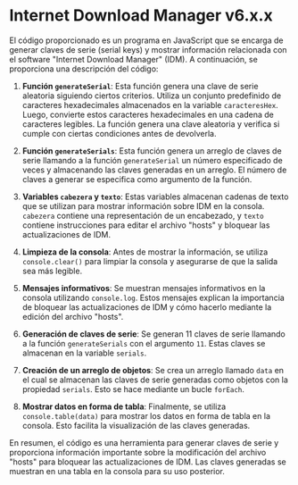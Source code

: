 
#    Internet Download Manager v6.x.x

El código proporcionado es un programa en JavaScript que se encarga de generar claves de serie (serial keys) y mostrar información relacionada con el software "Internet Download Manager" (IDM). A continuación, se proporciona una descripción del código:

1. **Función `generateSerial`**: Esta función genera una clave de serie aleatoria siguiendo ciertos criterios. Utiliza un conjunto predefinido de caracteres hexadecimales almacenados en la variable `caracteresHex`. Luego, convierte estos caracteres hexadecimales en una cadena de caracteres legibles. La función genera una clave aleatoria y verifica si cumple con ciertas condiciones antes de devolverla.

2. **Función `generateSerials`**: Esta función genera un arreglo de claves de serie llamando a la función `generateSerial` un número especificado de veces y almacenando las claves generadas en un arreglo. El número de claves a generar se especifica como argumento de la función.

3. **Variables `cabezera` y `texto`**: Estas variables almacenan cadenas de texto que se utilizan para mostrar información sobre IDM en la consola. `cabezera` contiene una representación de un encabezado, y `texto` contiene instrucciones para editar el archivo "hosts" y bloquear las actualizaciones de IDM.

4. **Limpieza de la consola**: Antes de mostrar la información, se utiliza `console.clear()` para limpiar la consola y asegurarse de que la salida sea más legible.

5. **Mensajes informativos**: Se muestran mensajes informativos en la consola utilizando `console.log`. Estos mensajes explican la importancia de bloquear las actualizaciones de IDM y cómo hacerlo mediante la edición del archivo "hosts".

6. **Generación de claves de serie**: Se generan 11 claves de serie llamando a la función `generateSerials` con el argumento `11`. Estas claves se almacenan en la variable `serials`.

7. **Creación de un arreglo de objetos**: Se crea un arreglo llamado `data` en el cual se almacenan las claves de serie generadas como objetos con la propiedad `serials`. Esto se hace mediante un bucle `forEach`.

8. **Mostrar datos en forma de tabla**: Finalmente, se utiliza `console.table(data)` para mostrar los datos en forma de tabla en la consola. Esto facilita la visualización de las claves generadas.

En resumen, el código es una herramienta para generar claves de serie y proporciona información importante sobre la modificación del archivo "hosts" para bloquear las actualizaciones de IDM. Las claves generadas se muestran en una tabla en la consola para su uso posterior.
